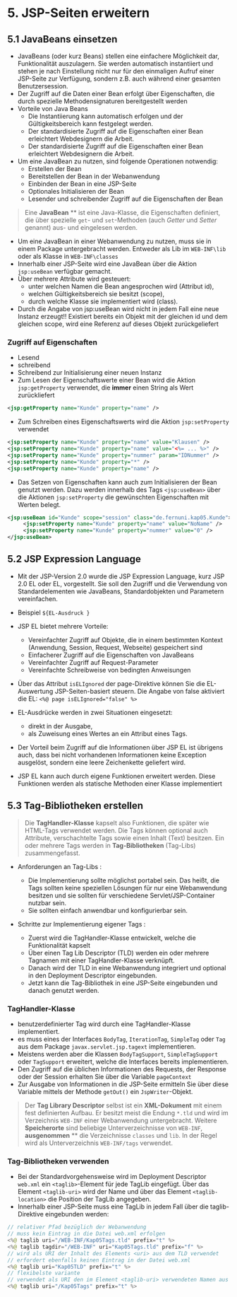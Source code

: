 # 5. JSP-Seiten erweitern

## 5.1 JavaBeans einsetzen
- JavaBeans (oder kurz Beans) stellen eine einfachere Möglichkeit dar, Funktionalität auszulagern. Sie werden automatisch instantiiert und stehen je nach Einstellung nicht nur für den einmaligen Aufruf einer JSP-Seite zur Verfügung, sondern z.B. auch während einer gesamten Benutzersession.
- Der Zugriff auf die Daten einer Bean erfolgt über Eigenschaften, die durch spezielle Methodensignaturen bereitgestellt werden
- Vorteile von Java Beans
  - Die Instantiierung kann automatisch erfolgen und der Gültigkeitsbereich kann festgelegt werden.
  - Der standardisierte Zugriff auf die Eigenschaften einer Bean erleichtert Webdesignern die Arbeit.
  - Der standardisierte Zugriff auf die Eigenschaften einer Bean erleichtert Webdesignern die Arbeit.
- Um eine JavaBean zu nutzen, sind folgende Operationen notwendig:
  - Erstellen der Bean
  - Bereitstellen der Bean in der Webanwendung
  - Einbinden der Bean in eine JSP-Seite
  - Optionales Initialisieren der Bean
  - Lesender und schreibender Zugriff auf die Eigenschaften der Bean

> Eine **JavaBean** ** ist eine Java-Klasse, die Eigenschaften definiert, die über spezielle `get`- und `set`-Methoden (auch *Getter* und *Setter* genannt) aus- und eingelesen werden.

- Um eine JavaBean in einer Webanwendung zu nutzen, muss sie in einem Package untergebracht werden. Entweder als Lib im `WEB-INF\lib` oder als Klasse in `WEB-INF\classes`
- Innerhalb einer JSP-Seite wird eine JavaBean über die Aktion `jsp:useBean` verfügbar gemacht.
- Über mehrere Attribute wird gesteuert:
  - unter welchen Namen die Bean angesprochen wird (Attribut id),
  - welchen Gültigkeitsbereich sie besitzt (scope),
  - durch welche Klasse sie implementiert wird (class). 
- Durch die Angabe von jsp:useBean wird nicht in jedem Fall eine neue Instanz erzeugt!! Existiert bereits ein Objekt mit der gleichen id und dem gleichen scope, wird eine Referenz auf dieses Objekt zurückgeliefert

### Zugriff auf Eigenschaften
- Lesend
- schreibend
- Schreibend zur Initialisierung einer neuen Instanz
- Zum Lesen der Eigenschaftswerte einer Bean wird die Aktion `jsp:getProperty` verwendet, die **immer** einen String als Wert zurückliefert
```xml
<jsp:getProperty name="Kunde" property="name" />
```

- Zum Schreiben eines Eigenschaftswerts wird die Aktion `jsp:setProperty` verwendet
```xml
<jsp:setProperty name="Kunde" property="name" value="Klausen" /> 
<jsp:setProperty name="Kunde" property="name" value="<%= ... %>" /> 
<jsp:setProperty name="Kunde" property="nummer" param="IDNummer" /> 
<jsp:setProperty name="Kunde" property="*" /> 
<jsp:setProperty name="Kunde" property="name" /> 
```

- Das Setzen von Eigenschaften kann auch zum Initialisieren der Bean genutzt werden. Dazu werden innerhalb des Tags `<jsp:useBean>` über die Aktionen `jsp:setProperty` die gewünschten Eigenschaften mit Werten belegt.
```xml
<jsp:useBean id="Kunde" scope="session" class="de.fernuni.kap05.Kunde"> 
     <jsp:setProperty name="Kunde" property="name" value="NoName" /> 
     <jsp:setProperty name="Kunde" property="nummer" value="0" />  
</jsp:useBean> 
```

## 5.2 JSP Expression Language

- Mit der JSP-Version 2.0 wurde die JSP Expression Language, kurz JSP 2.0 EL oder EL, vorgestellt. Sie soll den Zugriff und die Verwendung von Standardelementen wie JavaBeans, Standardobjekten und Parametern vereinfachen.
- Beispiel `${EL-Ausdruck }`
- JSP EL bietet mehrere Vorteile:

  - Vereinfachter Zugriff auf Objekte, die in einem bestimmten Kontext (Anwendung, Session, Request, Webseite) gespeichert sind
  - Einfacherer Zugriff auf die Eigenschaften von JavaBeans
  - Vereinfachter Zugriff auf Request-Parameter
  - Vereinfachte Schreibweise von bedingten Anweisungen

- Über das Attribut `isELIgnored` der page-Direktive können Sie die EL-Auswertung JSP-Seiten-basiert steuern. Die Angabe von false aktiviert die EL: `<%@ page isELIgnored="false" %>`

- EL-Ausdrücke werden in zwei Situationen eingesetzt: 
  - direkt in der Ausgabe,
  - als Zuweisung eines Wertes an ein Attribut eines Tags. 

- Der Vorteil beim Zugriff auf die Informationen über JSP EL ist übrigens auch, dass bei nicht vorhandenen Informationen keine Exception ausgelöst, sondern eine leere Zeichenkette geliefert wird.

- JSP EL kann auch durch eigene Funktionen erweitert werden. Diese Funktionen werden als statische Methoden einer Klasse implementiert


## 5.3 Tag-Bibliotheken erstellen

> Die **TagHandler-Klasse** kapselt also Funktionen, die später wie HTML-Tags verwendet werden. Die Tags können optional auch Attribute, verschachtelte Tags sowie einen Inhalt (Text) besitzen. Ein oder mehrere Tags werden in **Tag-Bibliotheken** (Tag-Libs) zusammengefasst.

- Anforderungen an Tag-Libs :
  - Die Implementierung sollte möglichst portabel sein. Das heißt, die Tags sollten keine speziellen Lösungen für nur eine Webanwendung besitzen und sie sollten für verschiedene Servlet/JSP-Container nutzbar sein.
  - Sie sollten einfach anwendbar und konfigurierbar sein.

- Schritte zur Implementierung eigener Tags :
  - Zuerst wird die TagHandler-Klasse entwickelt, welche die Funktionalität kapselt
  - Über einen Tag Lib Descriptor (TLD) werden ein oder mehrere Tagnamen mit einer TagHandler-Klasse verknüpft.
  - Danach wird der TLD in eine Webanwendung integriert und optional in den Deployment Descriptor eingebunden.
  - Jetzt kann die Tag-Bibliothek in eine JSP-Seite eingebunden und danach genutzt werden.

### TagHandler-Klasse

- benutzerdefinierter Tag wird durch eine TagHandler-Klasse implementiert.
- es muss eines der Interfaces `BodyTag`, `IterationTag`, `SimpleTag` oder `Tag` aus dem Package `javax.servlet.jsp.tagext` implementieren.
- Meistens werden aber die Klassen `BodyTagSupport`, `SimpleTagSupport` oder `TagSupport` erweitert, welche die Interfaces bereits implementieren.
- Den Zugriff auf die üblichen Informationen des Requests, der Response oder der Session erhalten Sie über die Variable `pageContext`
- Zur Ausgabe von Informationen in die JSP-Seite ermitteln Sie über diese Variable mittels der Methode `getOut()` ein `JspWriter`-Objekt.

> Der **Tag Library Descriptor** selbst ist ein **XML-Dokument** mit einem fest definierten Aufbau. Er besitzt meist die Endung `*.tld` und wird im Verzeichnis `WEB-INF` einer Webanwendung untergebracht. Weitere **Speicherorte** sind beliebige Unterverzeichnisse von `WEB-INF`, **ausgenommen** ** die Verzeichnisse `classes` und `lib`. In der Regel wird als Unterverzeichnis `WEB-INF/tags` verwendet.

### Tag-Bibliotheken verwenden 

- Bei der Standardvorgehensweise wird im Deployment Descriptor `web.xml` ein `<taglib>`-Element für jede TagLib eingefügt. Über das Element `<taglib-uri>` wird der Name und über das Element `<taglib-location>` die Position der TagLib angegeben.
- Innerhalb einer JSP-Seite muss eine TagLib in jedem Fall über die taglib-Direktive eingebunden werden:
```java
// relativer Pfad bezüglich der Webanwendung
// muss kein Eintrag in die Datei web.xml erfolgen
<%@ taglib uri="/WEB-INF/Kap05Tags.tld" prefix="t" %> 
<%@ taglib tagdir="/WEB-INF" uri="Kap05Tags.tld" prefix="f" %> 
// wird als URI der Inhalt des Elements <uri> aus dem TLD verwendet
// erfordert ebenfalls keinen Eintrag in der Datei web.xml 
<%@ taglib uri="Kap05TLD" prefix="t" %> 
// flexibelste variante
// verwendet als URI den im Element <taglib-uri> verwendeten Namen aus der Datei web.xml
<%@ taglib uri="/Kap05Tags" prefix="t" %> 
```